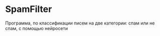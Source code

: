 # SpamFilter
Программа, по классификации писем на две категории: спам или не спам, с помощью нейросети

